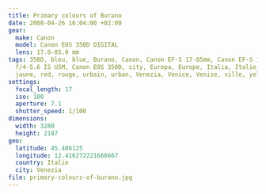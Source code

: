 ```yaml
---
title: Primary colours of Burano
date: 2008-04-26 16:04:00 +02:00
gear:
  make: Canon
  model: Canon EOS 350D DIGITAL
  lens: 17.0-85.0 mm
tags: 350D, bleu, blue, Burano, Canon, Canon EF-S 17-85mm, Canon EF-S 17-85mm
  f/4-5.6 IS USM, Canon EOS 350D, city, Europa, Europe, Italia, Italie, Italy,
  jaune, red, rouge, urbain, urban, Venezia, Venice, Venise, ville, yellow
settings:
  focal_length: 17
  iso: 100
  aperture: 7.1
  shutter_speed: 1/100
dimensions:
  width: 3280
  height: 2187
geo:
  latitude: 45.486125
  longitude: 12.416272221666667
  country: Italie
  city: Venezia
file: primary-colours-of-burano.jpg
---
```



